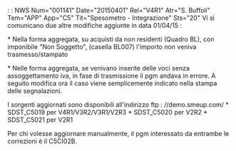  :  : NWS Num="001141" Date="20150401" Rel="V4R1" Atr="S. Buffoli" Tem="APP" App="C5" Tit="Spesometro - Integrazione" Sts="20"
Vi si comunicano due altre modifiche aggiunte in data 01/04/15 : 

\* Nella forma aggregata, su acquisti da non residenti (Quadro BL), con imponibile "Non Soggetto", (casella BL007) l'importo non veniva trasmesso/stampato

\* Nelle forma aggregata, se venivano inserite delle voci senza assoggettamento iva, in fase di trasmissione il pgm andava in errore. A seguito modifica ora il caso viene semplicemente indicato nella stampa delle segnalazioni.

I sorgenti aggiornati sono disponibili all'indirizzo ftp : //demo.smeup.com/ \* SDST_C5019 per V4R1/V3R2/V3R1/V2R3
\* SDST_C5020 per V2R2
\* SDST_C5021 per V2R1

Per chi volesse aggiornare manualmente, il pgm interessato da entrambe le correzioni è il C5CI02B.

